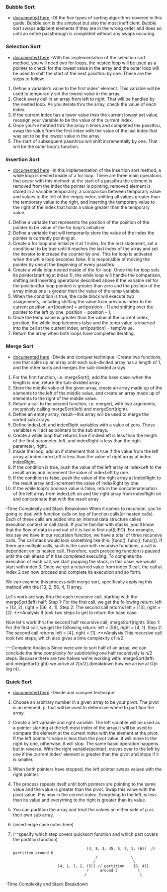 ### Bubble Sort
- [documented here](https://guide.freecodecamp.org/algorithms/sorting-algorithms/bubble-sort/)
-Of the five types of sorting algorithms covered in this guide, Bubble sort is the simplest but also the most inefficient. Bubble sort swaps adjacent elements if they are in the wrong order and does so until an entire passthrough is completed without any swaps occuring.

### Selection Sort
- [documented here](https://guide.freecodecamp.org/algorithms/sorting-algorithms/selection-sort)
-With this implementation of the selection sort method, you will need two for loops, the nested
loop will be used as a pointer to check for the lowest value in the array and the outer loop
will be used to shift the start of the next passthru by one.
These are the steps to follow:
1. Define a variable's value to the first index' element. This variable will be used to temporarily 
set the lowest value in the array. 
2. Check every cell in an array from left to right. That will be handled by the nested loop. As 
you iterate thru the array, check the value of each index. 
3. If the current index has a lower value than the current lowest set value, reassign your variable 
to be the value of the current index. 
4. Once you've iterated thru the array n times and completed the passthru, swap the value from 
the first index with the value of the last index that was set to be the lowest value in the array. 
5. The start of subsequent passthrus will shift incrementally by one. That will be the outer 
loop's function.

### Insertion Sort
- [documented here](https://guide.freecodecamp.org/algorithms/sorting-algorithms/insertion-sort)
-In this implementation of the insertion sort method, a while loop is nested inside of a for
loop. There are three main operations that occur with this method: at the start of a passthru
the element is removed from the index the pointer is pointing, removed element is stored in a 
variable temporarily, a comparison between temporary value and values to the left of the empty 
index, shifting all values greater than the temporary value to the right, and inserting
the temporary value to the right of the index that holds a value greater than the temporary value.
1. Define a variable that represents the position of the position of the pointer to be value of 
the for loop's initializer.
2. Define a variable that will temporarily store the value of the index the pointer is currently 
pointing at.
3. Create a for loop and initialize it at 1 index, for the test statement, set a conditional to 
be true until it reaches the last index of the array and set the iterator to increase the counter
by one. This for loop is activated when the while loop becomes false. It is responsible of moving 
the pointer by one at the beginning of every passthru. 
4. Create a while loop nested inside of the for loop. Once the for loop sets its pointer(starting
at index 1), the while loop will handle the comparison, shifting and inserting operations
described above if the variable set for the position(for loop pointer) is 
greater than zero and the position of the array minus one is greater than the value of the temp 
variable.
5. When the condition is true, the code block will execute two assignments, including shifting the value from previous index to the current position, arr[position] = arr[position - 1] and shifting over the pointer to the left by one, position = position - 1;
6. Once the temp value is greater than the value at the current index, position, the while loop becomes false and the temp value is inserted into the cell at the current index, arr[position] = tempValue.
7. Return the array when both loops have completed iterating. 

### Merge Sort
- [documented here](https://guide.freecodecamp.org/algorithms/sorting-algorithms/merge-sort)
-Divide and conquer technique
-Create two functions, one that splits up an array until each sub-divided array has a length of 1, and the other sorts and merges the sub-divided arrays.
1. For the first function, i.e. mergeSort(), add the base case: when the length is one, return the sub-divided array.
2. Store the middle value of the given array, create an array made up of the elements to the left of the middle value, and create an array made up of elements to the right of the middle value.
3. Return a call to the second function, i.e. merge(), with two arguments, recursively calling mergeSort(left) and mergeSort(right). 
4. Define an empty array, result--this array will be used to merge the 
sorted sub arrays.
5. Define indexLeft and indexRight variables with a value of zero. These
variables will act as pointers to the sub arrays.
6. Create a while loop that returns true if indexLeft is less than the 
length of the first parameter, left, and indexRight is less than the right
parameter, right.
7. Inside the loop, add an if statement that is true if the value from the left array at index indexLeft is less than the value of right array at index
indexRight.
8. If the condition is true, push the value of the left array at indexLeft to the result array and increment the value of indexLeft by one.
9. If the condition is false, push the value of the right array at indexRight to the result array and increment the value of indexRight by one.
10. If the while loop's boolean value is false, return the concatenatenation of the left array from indexLeft on and the right array from indexRight on and concatenate that with the result array.

-Time Complexity and Stack Breakdown
When it comes to recursion, you're going to deal with function calls on top of function calls(or nested calls). Each of these calls are added into an internal data structure called execution context or call stack. If you're familiar with stacks, you'll know that the flow of data in and out of it is last in first out(LIFO). For example, lets say we have in our recursion function, we have a total of three recursive calls. The call stack would look something like this: [func(), func(), func()]. If there are multiple calls, such is the case with recursive functions, a call is dependent on its nested call. Therefore, each preceding function is paused until the call ahead of it has completed executing. To complete the execution of each call, we start popping the stack, in this case, we would start with index 3. Once we get a returned value from index 3 call, the call at index 2 can now proceed and complete its execution and so forth.

We can examine this process with merge sort, specifically applying this method with the [13, 2, 56, 4, 1] array. 

Let's work are way thru the each recursive call, starting with the mergeSort(left) half:
Step 1: For the first call, we get the following return: left = [13, 2], right = [56, 4, 1].
Step 2: The second call returns left = [13], right = [2].
***Analysis
It took two steps to get to return the base case. 

Now let's work thru the second half recursive call, mergeSort(right):
Step 1: For the first call, we get the following return: left = [56], right = [4, 1].
Step 2: The second call returns left = [4], right = [1].
***Analysis
This recursive call took two steps, which also gives a time complexity of n/2.

---Complete Analysis
Since were aim to sort half of an array, we can conclude the time complexity for subdividing one half recursively is n/2 steps. Because there are two halves we're working with: mergeSort(left) and mergeSort(right) we arrive at 2(n/2).(breakdown how we arrive at O(n log n)).

### Quick Sort
- [documented here](https://guide.freecodecamp.org/algorithms/sorting-algorithms/quick-sort)
-Divide and conquer technique

1. Choose an arbitrary number in a given array to be your pivot. The pivot is an element, p, that will be used to determine where to partition the array.
2. Create a left variable and right variable. The left variable will be used as a pointer starting at the left most index of the array.It will be used to compare the element at the current index with the element at the pivot. If the left pointer's value is less than the pivot value, it will move to the right by one, otherwise, it will stop. The same basic operation happens but in reverse. With the right variable(pointer), moves over to the left by one if the current index' element is greater than the pivot and stops if it is smaller. 
3. When both pointers have stopped, the left pointer swaps values with the right pointer.
4. The process repeats itself until both pointers are pointing to the same value and the value is greater than the pivot. Swap this value with the pivot value. P is now in the correct index. Everything to the left, is less than its value and everything to the right is greater than its value.
5. You can partition the array and treat the values on either side of p as their own sub array.
6. (insert edge case notes here)
7. (^^specify which step covers quicksort function and which part covers the partition function)

                                        [4, 8, 3, 45, 5, 2, 1, (6)]  // partition around 6
                                            /               \
                                           /                 \
                           [4, 1, 3, 2, (5)] // partition    [8, 45] 
                                        /     around 5         \
                                       /                        \



-Time Complexity and Stack Breakdown